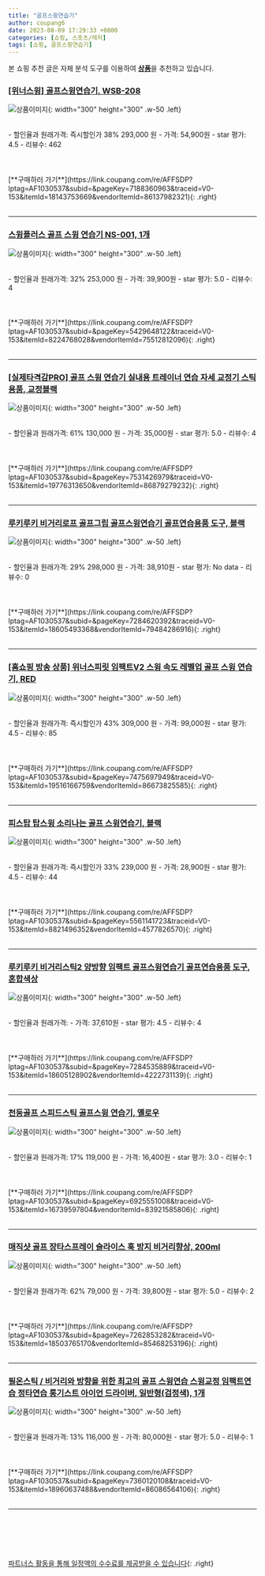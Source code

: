 ```yaml
---
title: "골프스윙연습기"
author: coupang6
date: 2023-08-09 17:29:33 +0800
categories: [쇼핑, 스포츠/레저]
tags: [쇼핑, 골프스윙연습기]
---
```


본 쇼핑 추천 글은 자체 분석 도구를 이용하여 [**상품**](https://link.coupang.com/a/bao1ui)을 추천하고 있습니다.

### [[위너스윙] 골프스윙연습기, WSB-208](https://link.coupang.com/re/AFFSDP?lptag=AF1030537&subid=&pageKey=7188360963&traceid=V0-153&itemId=18143753669&vendorItemId=86137982321)

![상품이미지](https://thumbnail8.coupangcdn.com/thumbnails/remote/230x230ex/image/vendor_inventory/ae88/cda30a55ddcf82ff02839b8bd648601e202821955ed0c64c6c913aec6d5c.jpg){: width="300" height="300" .w-50 .left}


<br>
- 할인율과 원래가격: 즉시할인가 38%  293,000   원
- 가격: 54,900원
- star 평가: 4.5
- 리뷰수: 462
<br>
<br>
<br>
<br>
[**구매하러 가기**](https://link.coupang.com/re/AFFSDP?lptag=AF1030537&subid=&pageKey=7188360963&traceid=V0-153&itemId=18143753669&vendorItemId=86137982321){: .right}
<br>
<br>

---

### [스윙플러스 골프 스윙 연습기 NS-001, 1개](https://link.coupang.com/re/AFFSDP?lptag=AF1030537&subid=&pageKey=5429648122&traceid=V0-153&itemId=8224768028&vendorItemId=75512812096)

![상품이미지](https://thumbnail9.coupangcdn.com/thumbnails/remote/230x230ex/image/retail/images/2021/04/29/15/3/7d6512b4-2d2e-4386-96d7-41aa10f72999.jpg){: width="300" height="300" .w-50 .left}


<br>
- 할인율과 원래가격: 32%  253,000   원
- 가격: 39,900원
- star 평가: 5.0
- 리뷰수: 4
<br>
<br>
<br>
<br>
[**구매하러 가기**](https://link.coupang.com/re/AFFSDP?lptag=AF1030537&subid=&pageKey=5429648122&traceid=V0-153&itemId=8224768028&vendorItemId=75512812096){: .right}
<br>
<br>

---

### [[실제타격감PRO] 골프 스윙 연습기 실내용 트레이너 연습 자세 교정기 스틱 용품, 교정블랙](https://link.coupang.com/re/AFFSDP?lptag=AF1030537&subid=&pageKey=7531426979&traceid=V0-153&itemId=19776313650&vendorItemId=86879279232)

![상품이미지](https://thumbnail7.coupangcdn.com/thumbnails/remote/230x230ex/image/vendor_inventory/b306/bf8f93100335520d813bcc369bc9c8b2f727baa14cc15881a3d50518184e.png){: width="300" height="300" .w-50 .left}


<br>
- 할인율과 원래가격: 61%  130,000   원
- 가격: 35,000원
- star 평가: 5.0
- 리뷰수: 4
<br>
<br>
<br>
<br>
[**구매하러 가기**](https://link.coupang.com/re/AFFSDP?lptag=AF1030537&subid=&pageKey=7531426979&traceid=V0-153&itemId=19776313650&vendorItemId=86879279232){: .right}
<br>
<br>

---

### [루키루키 비거리로프 골프그립 골프스윙연습기 골프연습용품 도구, 블랙](https://link.coupang.com/re/AFFSDP?lptag=AF1030537&subid=&pageKey=7284620392&traceid=V0-153&itemId=18605493368&vendorItemId=79484286916)

![상품이미지](https://thumbnail6.coupangcdn.com/thumbnails/remote/230x230ex/image/vendor_inventory/6d1c/f41b7557625869d4b61f97c29514162bfba93a954950affe6fc66c317f54.jpg){: width="300" height="300" .w-50 .left}


<br>
- 할인율과 원래가격: 29%  298,000   원
- 가격: 38,910원
- star 평가: No data
- 리뷰수: 0
<br>
<br>
<br>
<br>
[**구매하러 가기**](https://link.coupang.com/re/AFFSDP?lptag=AF1030537&subid=&pageKey=7284620392&traceid=V0-153&itemId=18605493368&vendorItemId=79484286916){: .right}
<br>
<br>

---

### [[홈쇼핑 방송 상품] 위너스피릿 임팩트V2 스윙 속도 레벨업 골프 스윙 연습기, RED](https://link.coupang.com/re/AFFSDP?lptag=AF1030537&subid=&pageKey=7475697949&traceid=V0-153&itemId=19516166759&vendorItemId=86673825585)

![상품이미지](https://thumbnail6.coupangcdn.com/thumbnails/remote/230x230ex/image/vendor_inventory/41f8/bc0e1bf83c4c93b5518d4d8b99bd6535c5e96d83d725befd05732ab8a6a1.jpg){: width="300" height="300" .w-50 .left}


<br>
- 할인율과 원래가격: 즉시할인가 43%  309,000   원
- 가격: 99,000원
- star 평가: 4.5
- 리뷰수: 85
<br>
<br>
<br>
<br>
[**구매하러 가기**](https://link.coupang.com/re/AFFSDP?lptag=AF1030537&subid=&pageKey=7475697949&traceid=V0-153&itemId=19516166759&vendorItemId=86673825585){: .right}
<br>
<br>

---

### [피스탑 탑스윙 소리나는 골프 스윙연습기, 블랙](https://link.coupang.com/re/AFFSDP?lptag=AF1030537&subid=&pageKey=5561141723&traceid=V0-153&itemId=8821496352&vendorItemId=4577826570)

![상품이미지](https://thumbnail9.coupangcdn.com/thumbnails/remote/230x230ex/image/vendor_inventory/3a33/35d9cf1e2d4a752e5de2f08a2aefb7ad5e2e321c777877ab8a244c648b63.jpg){: width="300" height="300" .w-50 .left}


<br>
- 할인율과 원래가격: 즉시할인가 33%  239,000   원
- 가격: 28,900원
- star 평가: 4.5
- 리뷰수: 44
<br>
<br>
<br>
<br>
[**구매하러 가기**](https://link.coupang.com/re/AFFSDP?lptag=AF1030537&subid=&pageKey=5561141723&traceid=V0-153&itemId=8821496352&vendorItemId=4577826570){: .right}
<br>
<br>

---

### [루키루키 비거리스틱2 양방향 임팩트 골프스윙연습기 골프연습용품 도구, 혼합색상](https://link.coupang.com/re/AFFSDP?lptag=AF1030537&subid=&pageKey=7284535889&traceid=V0-153&itemId=18605128902&vendorItemId=4222731139)

![상품이미지](https://thumbnail6.coupangcdn.com/thumbnails/remote/230x230ex/image/vendor_inventory/7f20/9d61643e6cc51b9e00fe1c2dcc9f1f0164b3a1df3fd08120b7557dc96081.jpg){: width="300" height="300" .w-50 .left}


<br>
- 할인율과 원래가격: 
- 가격: 37,610원
- star 평가: 4.5
- 리뷰수: 4
<br>
<br>
<br>
<br>
[**구매하러 가기**](https://link.coupang.com/re/AFFSDP?lptag=AF1030537&subid=&pageKey=7284535889&traceid=V0-153&itemId=18605128902&vendorItemId=4222731139){: .right}
<br>
<br>

---

### [천둥골프 스피드스틱 골프스윙 연습기, 옐로우](https://link.coupang.com/re/AFFSDP?lptag=AF1030537&subid=&pageKey=6925551008&traceid=V0-153&itemId=16739597804&vendorItemId=83921585806)

![상품이미지](https://thumbnail9.coupangcdn.com/thumbnails/remote/230x230ex/image/retail/images/2022/11/16/17/4/fa510362-da4a-40eb-a228-6aa10905a9c8.jpg){: width="300" height="300" .w-50 .left}


<br>
- 할인율과 원래가격: 17%  119,000   원
- 가격: 16,400원
- star 평가: 3.0
- 리뷰수: 1
<br>
<br>
<br>
<br>
[**구매하러 가기**](https://link.coupang.com/re/AFFSDP?lptag=AF1030537&subid=&pageKey=6925551008&traceid=V0-153&itemId=16739597804&vendorItemId=83921585806){: .right}
<br>
<br>

---

### [매직샷 골프 장타스프레이 슬라이스 훅 방지 비거리향상, 200ml](https://link.coupang.com/re/AFFSDP?lptag=AF1030537&subid=&pageKey=7262853282&traceid=V0-153&itemId=18503765170&vendorItemId=85468253196)

![상품이미지](https://thumbnail6.coupangcdn.com/thumbnails/remote/230x230ex/image/vendor_inventory/582f/1e8cf3ac3407fcabeaddfbc398ba766c00cdc92c345818684982a10ed248.jpg){: width="300" height="300" .w-50 .left}


<br>
- 할인율과 원래가격: 62%  79,000   원
- 가격: 39,800원
- star 평가: 5.0
- 리뷰수: 2
<br>
<br>
<br>
<br>
[**구매하러 가기**](https://link.coupang.com/re/AFFSDP?lptag=AF1030537&subid=&pageKey=7262853282&traceid=V0-153&itemId=18503765170&vendorItemId=85468253196){: .right}
<br>
<br>

---

### [필온스틱 / 비거리와 방향을 위한 최고의 골프 스윙연습 스윙교정 임팩트연습 정타연습 롱기스트 아이언 드라이버, 일반형(검정색), 1개](https://link.coupang.com/re/AFFSDP?lptag=AF1030537&subid=&pageKey=7360120108&traceid=V0-153&itemId=18960637488&vendorItemId=86086564106)

![상품이미지](https://thumbnail9.coupangcdn.com/thumbnails/remote/230x230ex/image/vendor_inventory/b40d/d4bf163be4a00c7c4aed264fabf254483f1f6b0b2961da99060d7d40c557.jpg){: width="300" height="300" .w-50 .left}


<br>
- 할인율과 원래가격: 13%  116,000   원
- 가격: 80,000원
- star 평가: 5.0
- 리뷰수: 1
<br>
<br>
<br>
<br>
[**구매하러 가기**](https://link.coupang.com/re/AFFSDP?lptag=AF1030537&subid=&pageKey=7360120108&traceid=V0-153&itemId=18960637488&vendorItemId=86086564106){: .right}
<br>
<br>

---
<br><br><br><br><br> [파트너스 활동을 통해 일정액의 수수료를 제공받을 수 있습니다](https://link.coupang.com/a/bao1ui){: .right}